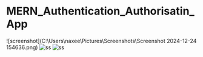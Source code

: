 ﻿# MERN_Authentication_Authorisatin_App
![screenshot](C:\Users\naxee\Pictures\Screenshots\Screenshot 2024-12-24 154636.png)
![ss](https://github.com/naXeerrehman/MERN_Authentication_Authorisation_App/blob/main/Screenshot%202024-12-24%20154636.png)
![ss](https://imgur.com/c6QTB9P)
